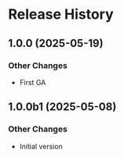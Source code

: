 # Release History

## 1.0.0 (2025-05-19)

### Other Changes

  - First GA

## 1.0.0b1 (2025-05-08)

### Other Changes

  - Initial version
